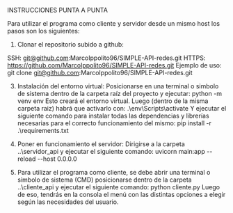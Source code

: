INSTRUCCIONES PUNTA A PUNTA

Para utilizar el programa como cliente y servidor desde un mismo host los pasos son los siguientes:
1)	Clonar el repositorio subido a github:
   
SSH:  git@github.com:MarcoIppolito96/SIMPLE-API-redes.git
HTTPS: https://github.com/MarcoIppolito96/SIMPLE-API-redes.git
Ejemplo de uso: 
git clone git@github.com:MarcoIppolito96/SIMPLE-API-redes.git

3)	Instalación del entorno virtual: 
Posicionarse en una terminal o simbolo de sistema dentro de la carpeta raíz del proyecto y ejecutar:
 python -m venv env
Esto creará el entorno virtual. Luego (dentro de la misma carpeta raiz) habrá que activarlo con:
.\env\Scripts\activate
Y ejecutar el siguiente comando para instalar todas las dependencias y librerías necesarias para el correcto funcionamiento del mismo:
pip install -r .\requirements.txt

4)	Poner en funcionamiento el servidor:
Dirigirse a la carpeta ..\servidor_api y ejecutar el siguiente comando:
uvicorn main:app --reload --host 0.0.0.0

5) Para utilizar el programa como cliente, se debe abrir una terminal o simbolo de sistema (CMD) posicionarse dentro de la carpeta ..\cliente_api y ejecutar el siguiente comando:
python cliente.py
Luego de eso, tendrás en la consola el menú con las distintas opciones a elegir según las necesidades del usuario.
